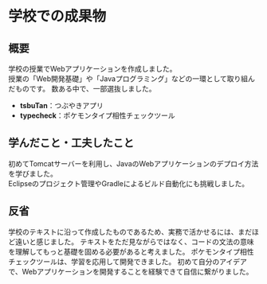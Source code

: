 # 学校での成果物

## 概要
学校の授業でWebアプリケーションを作成しました。  
授業の「Web開発基礎」や「Javaプログラミング」などの一環として取り組んだものです。
数ある中で、一部選抜しました。
- **tsbuTan**：つぶやきアプリ
- **typecheck**：ポケモンタイプ相性チェックツール


## 学んだこと・工夫したこと  
初めてTomcatサーバーを利用し、JavaのWebアプリケーションのデプロイ方法を学びました。  
Eclipseのプロジェクト管理やGradleによるビルド自動化にも挑戦しました。


## 反省
学校のテキストに沿って作成したものであるため、実務で活かせるには、まだほど遠いと感じました。
テキストをただ見ながらではなく、コードの文法の意味を理解してもっと基礎を固める必要があると考えました。
ポケモンタイプ相性チェックツールは、学習を応用して開発できました。
初めて自分のアイデアで、Webアプリケーションを開発することを経験できて自信に繋がりました。

